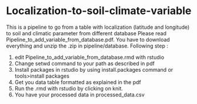 # Localization-to-soil-climate-variable
This is a pipeline to go from a table with localization (latitude and longitude) to soil and climatic parameter from different database
Please read  Pipeline_to_add_variable_from_database.pdf.
You have to download everything and unzip the .zip in pipeline/database. 
Following step :
1) edit Pipeline_to_add_variable_from_database.rmd with rstudio
2) Change setwd command to your path as described in pdf
3) Install packages in rstudio by using install.packages command or tools>install packages
4) Get you data table formatted as explained in the pdf
5) Run the .rmd with rstudio by clicking on knit.
6) You have your processed data in processed_data.csv
